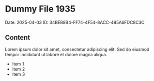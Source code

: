 # Dummy File 1935

Date: 2025-04-03
ID: 34BEB8B4-FF74-4F54-8ACC-485A6FDC8C3C

## Content

Lorem ipsum dolor sit amet, consectetur adipiscing elit.
Sed do eiusmod tempor incididunt ut labore et dolore magna aliqua.

* Item 1
* Item 2
* Item 3
